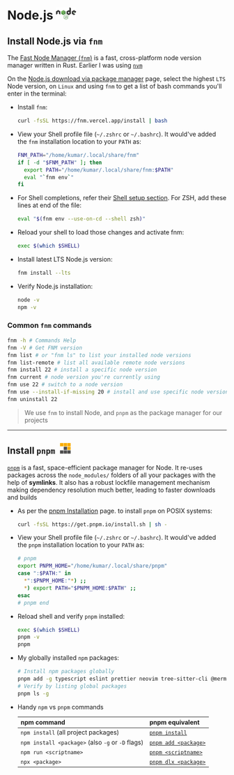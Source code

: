 # Node.js <img alt="Node.js" src="../assets/nodejs.svg" height="28">

## Install Node.js via `fnm`

The [Fast Node Manager (`fnm`)](https://github.com/Schniz/fnm) is a fast, cross-platform node version manager written in Rust. Earlier I was using [`nvm`](https://github.com/nvm-sh/nvm)

On the [Node.js download via package manager](https://nodejs.org/en/download/package-manager) page, select the highest `LTS` Node version, on `Linux` and using `fnm` to get a list of bash commands you'll enter in the terminal:

- Install `fnm`:

  ```sh
  curl -fsSL https://fnm.vercel.app/install | bash
  ```

- View your Shell profile file (`~/.zshrc` or `~/.bashrc`). It would've added the `fnm` installation location to your `PATH` as:

  ```sh
  FNM_PATH="/home/kumar/.local/share/fnm"
  if [ -d "$FNM_PATH" ]; then
    export PATH="/home/kumar/.local/share/fnm:$PATH"
    eval "`fnm env`"
  fi
  ```

- For Shell completions, refer their [Shell setup section](https://github.com/Schniz/fnm?tab=readme-ov-file#shell-setup). For ZSH, add these lines at end of the file:

  ```sh
  eval "$(fnm env --use-on-cd --shell zsh)"
  ```

- Reload your shell to load those changes and activate fnm:

  ```sh
  exec $(which $SHELL)
  ```

- Install latest LTS Node.js version:

  ```sh
  fnm install --lts
  ```

- Verify Node.js installation:

  ```sh
  node -v
  npm -v
  ```

### Common `fnm` commands

```sh
fnm -h # Commands Help
fnm -V # Get FNM version
fnm list # or "fnm ls" to list your installed node versions
fnm list-remote # list all available remote node versions
fnm install 22 # install a specific node version
fnm current # node version you're currently using
fnm use 22 # switch to a node version
fnm use --install-if-missing 20 # install and use specific node version
fnm uninstall 22
```

> We use `fnm` to install Node, and `pnpm` as the package manager for our projects

---

## Install `pnpm`&ensp;<img alt="Pnpm" src="../assets/pnpm.svg" height="25">

[`pnpm`](https://pnpm.io/) is a fast, space-efficient package manager for Node. It re-uses packages across the `node_modules/` folders of all your packages with the help of **symlinks**. It also has a robust lockfile management mechanism making dependency resolution much better, leading to faster downloads and builds

- As per the [pnpm Installation](https://pnpm.io/installation) page. to install `pnpm` on POSIX systems:

  ```sh
  curl -fsSL https://get.pnpm.io/install.sh | sh -
  ```

- View your Shell profile file (`~/.zshrc` or `~/.bashrc`). It would've added the `pnpm` installation location to your `PATH` as:

  ```sh
  # pnpm
  export PNPM_HOME="/home/kumar/.local/share/pnpm"
  case ":$PATH:" in
    *":$PNPM_HOME:"*) ;;
    *) export PATH="$PNPM_HOME:$PATH" ;;
  esac
  # pnpm end
  ```

- Reload shell and verify `pnpm` installed:

  ```sh
  exec $(which $SHELL)
  pnpm -v
  pnpm
  ```

- My globally installed `npm` packages:

  ```sh
  # Install npm packages globally
  pnpm add -g typescript eslint prettier neovim tree-sitter-cli @mermaid-js/mermaid-cli pyright
  # Verify by listing global packages
  pnpm ls -g
  ```

- Handy `npm` vs `pnpm` commands

  | npm command                                       | pnpm equivalent                                 |
  | ------------------------------------------------- | ----------------------------------------------- |
  | `npm install` (all project packages)              | [`pnpm install`](https://pnpm.io/cli/install)   |
  | `npm install <package>` (also `-g` or `-D` flags) | [`pnpm add <package>`](https://pnpm.io/cli/add) |
  | `npm run <scriptname>`                            | [`pnpm <scriptname>`](https://pnpm.io/cli/run)  |
  | `npx <package>`                                   | [`pnpm dlx <package>`](https://pnpm.io/cli/dlx) |
